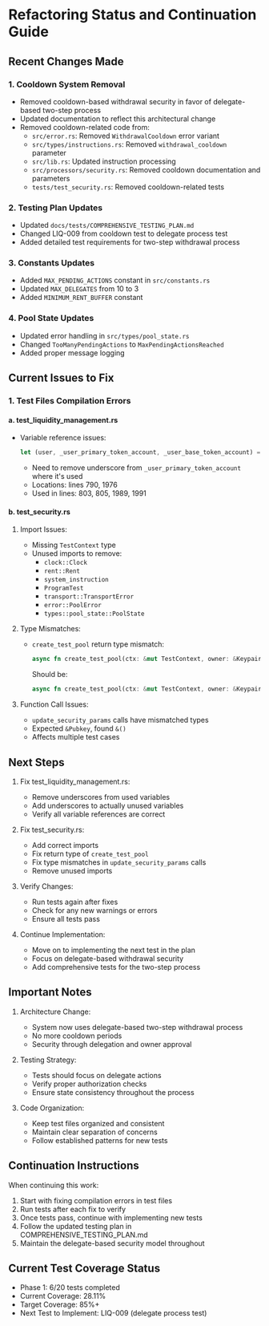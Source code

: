 # Refactoring Status and Continuation Guide

## Recent Changes Made

### 1. Cooldown System Removal
- Removed cooldown-based withdrawal security in favor of delegate-based two-step process
- Updated documentation to reflect this architectural change
- Removed cooldown-related code from:
  - `src/error.rs`: Removed `WithdrawalCooldown` error variant
  - `src/types/instructions.rs`: Removed `withdrawal_cooldown` parameter
  - `src/lib.rs`: Updated instruction processing
  - `src/processors/security.rs`: Removed cooldown documentation and parameters
  - `tests/test_security.rs`: Removed cooldown-related tests

### 2. Testing Plan Updates
- Updated `docs/tests/COMPREHENSIVE_TESTING_PLAN.md`
- Changed LIQ-009 from cooldown test to delegate process test
- Added detailed test requirements for two-step withdrawal process

### 3. Constants Updates
- Added `MAX_PENDING_ACTIONS` constant in `src/constants.rs`
- Updated `MAX_DELEGATES` from 10 to 3
- Added `MINIMUM_RENT_BUFFER` constant

### 4. Pool State Updates
- Updated error handling in `src/types/pool_state.rs`
- Changed `TooManyPendingActions` to `MaxPendingActionsReached`
- Added proper message logging

## Current Issues to Fix

### 1. Test Files Compilation Errors

#### a. test_liquidity_management.rs
- Variable reference issues:
  ```rust
  let (user, _user_primary_token_account, _user_base_token_account) = setup_test_user(...)
  ```
  - Need to remove underscore from `_user_primary_token_account` where it's used
  - Locations: lines 790, 1976
  - Used in lines: 803, 805, 1989, 1991

#### b. test_security.rs
1. Import Issues:
   - Missing `TestContext` type
   - Unused imports to remove:
     - `clock::Clock`
     - `rent::Rent`
     - `system_instruction`
     - `ProgramTest`
     - `transport::TransportError`
     - `error::PoolError`
     - `types::pool_state::PoolState`

2. Type Mismatches:
   - `create_test_pool` return type mismatch:
     ```rust
     async fn create_test_pool(ctx: &mut TestContext, owner: &Keypair) -> TestResult<Pubkey>
     ```
     Should be:
     ```rust
     async fn create_test_pool(ctx: &mut TestContext, owner: &Keypair) -> TestResult
     ```

3. Function Call Issues:
   - `update_security_params` calls have mismatched types
   - Expected `&Pubkey`, found `&()`
   - Affects multiple test cases

## Next Steps

1. Fix test_liquidity_management.rs:
   - Remove underscores from used variables
   - Add underscores to actually unused variables
   - Verify all variable references are correct

2. Fix test_security.rs:
   - Add correct imports
   - Fix return type of `create_test_pool`
   - Fix type mismatches in `update_security_params` calls
   - Remove unused imports

3. Verify Changes:
   - Run tests again after fixes
   - Check for any new warnings or errors
   - Ensure all tests pass

4. Continue Implementation:
   - Move on to implementing the next test in the plan
   - Focus on delegate-based withdrawal security
   - Add comprehensive tests for the two-step process

## Important Notes

1. Architecture Change:
   - System now uses delegate-based two-step withdrawal process
   - No more cooldown periods
   - Security through delegation and owner approval

2. Testing Strategy:
   - Tests should focus on delegate actions
   - Verify proper authorization checks
   - Ensure state consistency throughout the process

3. Code Organization:
   - Keep test files organized and consistent
   - Maintain clear separation of concerns
   - Follow established patterns for new tests

## Continuation Instructions

When continuing this work:
1. Start with fixing compilation errors in test files
2. Run tests after each fix to verify
3. Once tests pass, continue with implementing new tests
4. Follow the updated testing plan in COMPREHENSIVE_TESTING_PLAN.md
5. Maintain the delegate-based security model throughout

## Current Test Coverage Status
- Phase 1: 6/20 tests completed
- Current Coverage: 28.11%
- Target Coverage: 85%+
- Next Test to Implement: LIQ-009 (delegate process test) 